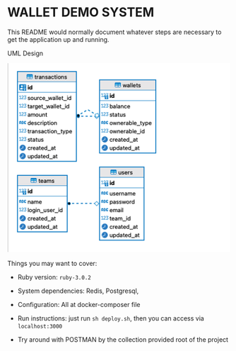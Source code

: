 # WALLET DEMO SYSTEM

This README would normally document whatever steps are necessary to get the
application up and running.

UML Design

![Screenshots](uml.png)

Things you may want to cover:

* Ruby version: `ruby-3.0.2`

* System dependencies: Redis, Postgresql, 

* Configuration: All at docker-composer file

* Run instructions: just run `sh deploy.sh`, then you can access via `localhost:3000`

* Try around with POSTMAN by the collection provided root of the project

